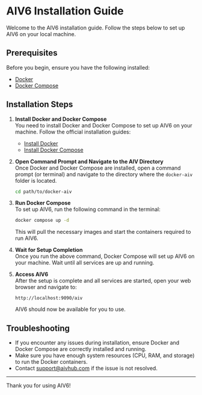 # AIV6 Installation Guide

Welcome to the AIV6 installation guide. Follow the steps below to set up AIV6 on your local machine.

## Prerequisites

Before you begin, ensure you have the following installed:

- [Docker](https://www.docker.com/)
- [Docker Compose](https://docs.docker.com/compose/)

## Installation Steps

1. **Install Docker and Docker Compose**  
   You need to install Docker and Docker Compose to set up AIV6 on your machine. Follow the official installation guides:
   - [Install Docker](https://docs.docker.com/get-docker/)
   - [Install Docker Compose](https://docs.docker.com/compose/install/)

2. **Open Command Prompt and Navigate to the AIV Directory**  
   Once Docker and Docker Compose are installed, open a command prompt (or terminal) and navigate to the directory where the `docker-aiv` folder is located.

   ```bash
   cd path/to/docker-aiv
   ```

3. **Run Docker Compose**  
   To set up AIV6, run the following command in the terminal:

   ```bash
   docker compose up -d
   ```

   This will pull the necessary images and start the containers required to run AIV6.

4. **Wait for Setup Completion**  
   Once you run the above command, Docker Compose will set up AIV6 on your machine. Wait until all services are up and running.

5. **Access AIV6**  
   After the setup is complete and all services are started, open your web browser and navigate to:

   ```text
   http://localhost:9090/aiv
   ```

   AIV6 should now be available for you to use.

## Troubleshooting

- If you encounter any issues during installation, ensure Docker and Docker Compose are correctly installed and running.
- Make sure you have enough system resources (CPU, RAM, and storage) to run the Docker containers.
- Contact [support@aivhub.com](mailto:support@aivhub.com) if the issue is not resolved.

---

Thank you for using AIV6!
